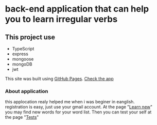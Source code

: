 # back-end application that can help you to learn irregular verbs


## This project use
- TypeScript
- express
- mongoose
- mongoDB
- jwt



This site was built using [GitHub Pages](https://pages.github.com/).
[Check the app](https://pages.github.com/](https://irregular-verbs-front-trp-web.vercel.app/))

### About application 
this applocation realy helped me when i was beginer in eanglish.
registration is easy, just use your gmail account. 
At the page "[Learn new](https://pages.github.com/](https://irregular-verbs-front-trp-web.vercel.app/learn-new))" you may find new words for your word list. 
Then you can test your self at the page "[Tests](https://pages.github.com/](https://irregular-verbs-front-trp-web.vercel.app/tests))"

